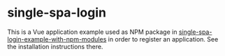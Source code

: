 # single-spa-login

This is a Vue application example used as NPM package in [single-spa-login-example-with-npm-modules](https://github.com/jualoppaz/single-spa-login-example-with-npm-modules) in order to register an application. See the installation instructions there.

